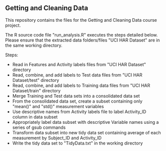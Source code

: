 ## Getting and Cleaning Data


This repository contains the files for the Getting and Cleaning Data course project.

The R source code file "run_analysis.R" executes the steps detailed below. 
Please ensure that the extracted data folders/files "UCI HAR Dataset" are in the same working directory.

Steps:
* Read in Features and Activity labels files from "UCI HAR Dataset" directory
* Read, combine, and add labels to Test data files from "UCI HAR Dataset/test" directory
* Read, combine, and add labels to Training data files from "UCI HAR Dataset/train" directory
* Merge Training and Test data sets into a consolidated data set
* From the consolidated data set, create a subset containing only "mean()" and "std()" measurement variables
* Use descriptive names from Activity labels file to label Activity_ID column in data subset
* Appropriately label data subset with descriptive Variable names using a series of gsub commands
* Transform data subset into new tidy data set containing average of each measurement by Subject_ID and Activity_ID
* Write the tidy data set to "TidyData.txt" in the working directory
